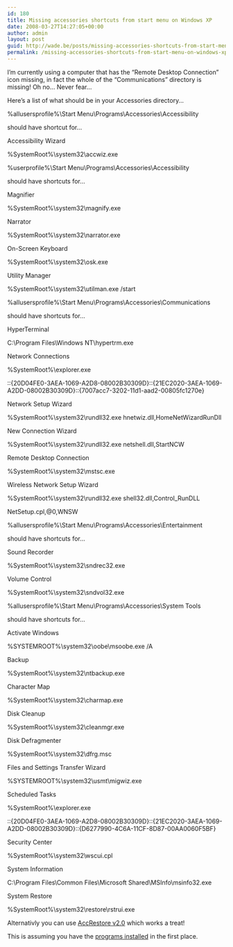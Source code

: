 ```yaml
---
id: 180
title: Missing accessories shortcuts from start menu on Windows XP
date: 2008-03-27T14:27:05+00:00
author: admin
layout: post
guid: http://wade.be/posts/missing-accessories-shortcuts-from-start-menu-on-windows-xp
permalink: /missing-accessories-shortcuts-from-start-menu-on-windows-xp/
---
```

<p class="lead">
  I&#8217;m currently using a computer that has the &#8220;Remote Desktop Connection&#8221; icon missing, in fact the whole of the &#8220;Communications&#8221; directory is missing! Oh no&#8230; Never fear&#8230;
</p>

<!--more-->

Here&#8217;s a list of what should be in your Accessories directory&#8230;

%allusersprofile%\Start Menu\Programs\Accessories\Accessibility
  
should have shortcut for&#8230;
  
Accessibility Wizard
  
%SystemRoot%\system32\accwiz.exe

%userprofile%\Start Menu\Programs\Accessories\Accessibility
  
should have shortcuts for&#8230;
  
Magnifier
  
%SystemRoot%\system32\magnify.exe
  
Narrator
  
%SystemRoot%\system32\narrator.exe
  
On-Screen Keyboard
  
%SystemRoot%\system32\osk.exe
  
Utility Manager
  
%SystemRoot%\system32\utilman.exe /start

%allusersprofile%\Start Menu\Programs\Accessories\Communications
  
should have shortcuts for&#8230;
  
HyperTerminal
  
C:\Program Files\Windows NT\hypertrm.exe
  
Network Connections
  
%SystemRoot%\explorer.exe
  
::{20D04FE0-3AEA-1069-A2D8-08002B30309D}\::{21EC2020-3AEA-1069-A2DD-08002B30309D}\::{7007acc7-3202-11d1-aad2-00805fc1270e}
  
Network Setup Wizard
  
%SystemRoot%\system32\rundll32.exe hnetwiz.dll,HomeNetWizardRunDll
  
New Connection Wizard
  
%SystemRoot%\system32\rundll32.exe netshell.dll,StartNCW
  
Remote Desktop Connection
  
%SystemRoot%\system32\mstsc.exe
  
Wireless Network Setup Wizard
  
%SystemRoot%\system32\rundll32.exe shell32.dll,Control_RunDLL
  
NetSetup.cpl,@0,WNSW

%allusersprofile%\Start Menu\Programs\Accessories\Entertainment
  
should have shortcuts for&#8230;
  
Sound Recorder
  
%SystemRoot%\system32\sndrec32.exe
  
Volume Control
  
%SystemRoot%\system32\sndvol32.exe

%allusersprofile%\Start Menu\Programs\Accessories\System Tools
  
should have shortcuts for&#8230;
  
Activate Windows
  
%SYSTEMROOT%\system32\oobe\msoobe.exe /A
  
Backup
  
%SystemRoot%\system32\ntbackup.exe
  
Character Map
  
%SystemRoot%\system32\charmap.exe
  
Disk Cleanup
  
%SystemRoot%\system32\cleanmgr.exe
  
Disk Defragmenter
  
%SystemRoot%\system32\dfrg.msc
  
Files and Settings Transfer Wizard
  
%SYSTEMROOT%\system32\usmt\migwiz.exe
  
Scheduled Tasks
  
%SystemRoot%\explorer.exe
  
::{20D04FE0-3AEA-1069-A2D8-08002B30309D}\::{21EC2020-3AEA-1069-A2DD-08002B30309D}\::{D6277990-4C6A-11CF-8D87-00AA0060F5BF}
  
Security Center
  
%SystemRoot%\system32\wscui.cpl
  
System Information
  
C:\Program Files\Common Files\Microsoft Shared\MSInfo\msinfo32.exe
  
System Restore
  
%SystemRoot%\system32\restore\rstrui.exe

Alternativly you can use [AccRestore v2.0](http://windowsxp.mvps.org/Accessories.htm) which works a treat!

This is assuming you have the [programs installed](http://support.microsoft.com/?kbid=891893) in the first place.